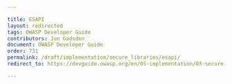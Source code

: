 ```yaml
---

title: ESAPI
layout: redirected
tags: OWASP Developer Guide
contributors: Jon Gadsden
document: OWASP Developer Guide
order: 731
permalink: /draft/implementation/secure_libraries/esapi/
redirect_to: https://devguide.owasp.org/en/05-implementation/03-secure-libraries/01-esapi/

---
```


